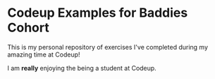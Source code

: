 # Codeup Examples for Baddies Cohort

This is my personal repository of exercises I've completed during my amazing time at Codeup!

I am **really** enjoying the being a student at Codeup. 
